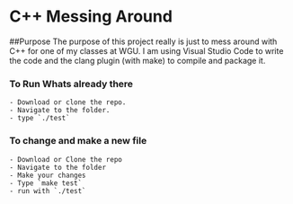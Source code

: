 # C++ Messing Around

##Purpose
 The purpose of this project really is just to mess around with C++ for one of my classes at WGU. I am using Visual Studio Code to write the code and the clang plugin (with make) to compile and package it.

 ### To Run Whats already there
    - Download or clone the repo.
    - Navigate to the folder.
    - type `./test`

### To change and make a new file
    - Download or Clone the repo
    - Navigate to the folder
    - Make your changes
    - Type `make test`
    - run with `./test`
